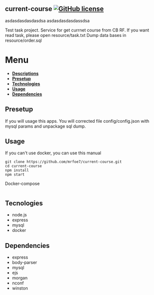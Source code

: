 ## current-course [![GitHub license](https://img.shields.io/badge/license-MIT-blue.svg)](https://github.com/mrfoe7/current-course/blob/master/LICENSE.md)

asdasdasdasdasdsa
asdasdasdasdassdsa

Test task project. Service for get currnet course from CB RF.
If you want read task, please open resource/task.txt
Dump data bases in resource/order.sql

# Menu

* **[Descriptions](#current-course )**
* **[Presetup](#presetup)**
* **[Technologies](#technologies)**
* **[Usage](#usage)**
* **[Dependencies](#dependencies)**

## Presetup

If you will usage this apps. You will corrected file config/config.json with mysql params and unpackage sql dump.

## Usage

If you can't use docker, you can use this manual
```
git clone https://github.com/mrfoe7/current-course.git
cd current-course
npm install
npm start
```

Docker-compose

```

```


## Tecnologies

* node.js
* express
* mysql
* docker


## Dependencies

* express
* body-parser
* mysql
* ejs
* morgan
* nconf
* winston
